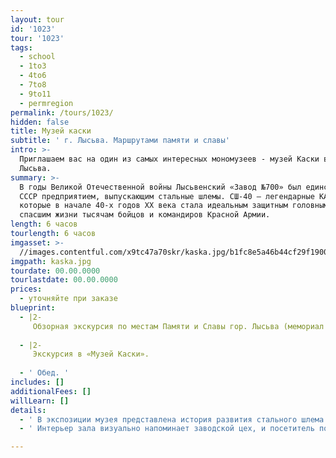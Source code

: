 ```yaml
---
layout: tour
id: '1023'
tour: '1023'
tags:
  - school
  - 1to3
  - 4to6
  - 7to8
  - 9to11
  - permregion
permalink: /tours/1023/
hidden: false
title: Музей каски
subtitle: ' г. Лысьва. Маршрутами памяти и славы'
intro: >-
  Приглашаем вас на один из самых интересных мономузеев - музей Каски в г.
  Лысьва.
summary: >-
  В годы Великой Отечественной войны Лысьвенский «Завод №700» был единственным в
  СССР предприятием, выпускающим стальные шлемы. СШ-40 – легендарные КАСКИ,
  которые в начале 40-х годов XX века стала идеальным защитным головным убором,
  спасшим жизни тысячам бойцов и командиров Красной Армии.
length: 6 часов
tourlength: 6 часов
imgasset: >-
  //images.contentful.com/x9tc47a70skr/kaska.jpg/b1fc8e5a46b44cf29f1900c06927e7eb/kaska.jpg
imgpath: kaska.jpg
tourdate: 00.00.0000
tourlastdate: 00.00.0000
prices:
  - уточняйте при заказе
blueprint:
  - |2-
     Обзорная экскурсия по местам Памяти и Славы гор. Лысьва (мемориал Славы, галерея бюстов 10 Героев Советского Союза, памятник ученикам и учителям, погибшим на фронтах Великой Отечественной войны, проспект Победы, сквер советского периода, металлургический завод ). 
     
  - |2-
     Экскурсия в «Музей Каски». 
     
  - ' Обед. '
includes: []
additionalFees: []
willLearn: []
details:
  - ' В экспозиции музея представлена история развития стального шлема в двух мировых войнах. Коллекция лысьвенских касок была пополнена образцами частных коллекционеров Перми, Санкт-Петербурга, Москвы. Внимание посетителей обязательно привлекут французская каска 1915 г., немецкая каска 1916 г., английская каска 1935 г., американская, итальянская и другие … '
  - ' Интерьер зала визуально напоминает заводской цех, и посетитель погружается в атмосферу нелёгких трудовых будней тружеников тыла. В музее также представлены стальные нагрудники и защитные щитки для стрелков, изготовленные в годы войны в Лысьве. В зале СЛАВЫ рассказывается о подвиге лысьвенцев-фронтовиков и тружеников тыла. За годы войны «Завод №700» выпустил 18 млн. шт. коробок к противогазам, 10 млн. шт. стальных касок, 14 млн. шт. армейских котелков. '

---
```

